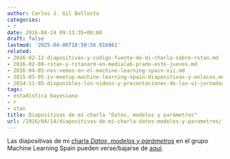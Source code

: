 ```yaml
---
author: Carlos J. Gil Bellosta
categories:
- r
date: 2016-04-14 09:13:35+00:00
draft: false
lastmod: '2025-04-06T18:50:56.916061'
related:
- 2016-02-12-diapositivas-y-codigo-fuente-de-mi-charla-sobre-rstan.md
- 2016-02-08-rstan-y-rstanarm-en-medialab-prado-este-jueves.md
- 2016-04-05-nos-vemos-en-el-machine-learning-spain-xii.md
- 2015-03-05-iv-meetup-machine-learning-spain-diapositivas-y-enlaces.md
- 2014-11-05-disponibles-los-videos-y-presentaciones-de-las-vi-jornadas-de-usuarios-de-r.md
tags:
- estadística bayesiana
- r
- stan
title: Diapositivas de mi charla "Datos, modelos y parámetros"
url: /2016/04/14/diapositivas-de-mi-charla-datos-modelos-y-parametros/
---
```


Las diapositivas de mi [charla _Datos, modelos y parámetros_](https://www.datanalytics.com/2016/04/05/nos-vemos-en-el-machine-learning-spain-xii/) en el grupo Machine Learning Spain pueden verse/bajarse de [aquí](/uploads/charla_ml_madrid_201604.html).